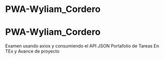 # PWA-Wyliam_Cordero
# PWA-Wyliam_Cordero
Examen usando axios y consumiendo el API JSON
Portafolio de Tareas En TEx y Avance de proyecto
